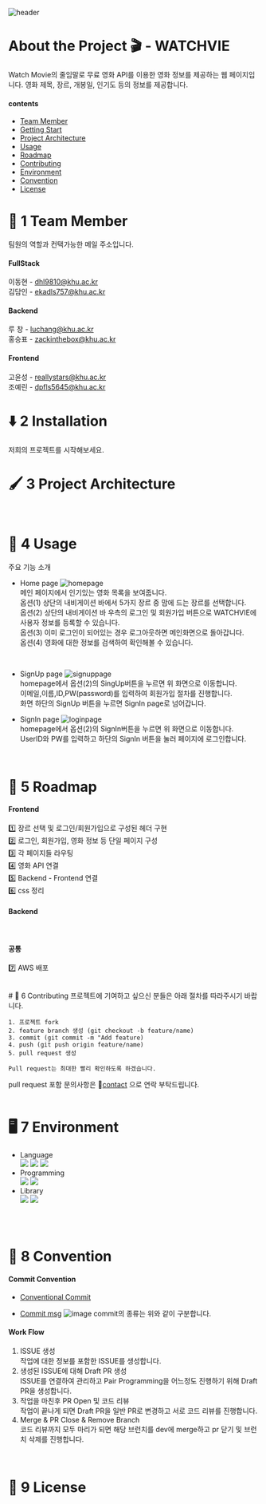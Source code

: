 ![header](https://capsule-render.vercel.app/api?type=egg&color=auto&height=200&section=header&text=WATCHVIE%20&fontSize=60)



# About the Project 🎬 - WATCHVIE
Watch Movie의 줄임말로 무료 영화 API를 이용한 영화 정보를 제공하는 웹 페이지입니다.
영화 제목, 장르, 개봉일, 인기도 등의 정보를 제공합니다.

#### contents
- [Team Member](#1-team-member)<br/>
- [Getting Start](#2-installation)<br/>
- [Project Architecture](#3-project-architecture)<br/>
- [Usage](#4-usage)<br/>
- [Roadmap](#5-roadmap)<br/>
- [Contributing](#6-contributing)<br/>
- [Environment](#7-environment)<br/>
- [Convention](#8-convention)<br/>
- [License](#9-license)<br/>



# 👥 1 Team Member  
팀원의 역할과 컨택가능한 메일 주소입니다. 

#### FullStack 
이동현 - dhl9810@khu.ac.kr <br/>
김담인 - ekadls757@khu.ac.kr <br/>

#### Backend  
루 창 - luchang@khu.ac.kr <br/>
홍승표 - zackinthebox@khu.ac.kr<br/>

#### Frontend 
고윤성 - reallystars@khu.ac.kr <br/>
조예린 - dpfls5645@khu.ac.kr <br/>






# ⬇️ 2 Installation
저희의 프로젝트를 시작해보세요.









# 🖌️ 3 Project Architecture
<br/>





# 📖 4 Usage 
주요 기능 소개
- Home page
![homepage](https://user-images.githubusercontent.com/114723339/206430229-55726f15-00e6-49df-b8de-2b1d7d475684.jpeg)<br/>
메인 페이지에서 인기있는 영화 목록을 보여줍니다. <br/>
옵션(1) 상단의 내비게이션 바에서 5가지 장르 중 맘에 드는 장르를 선택합니다.<br/>
옵션(2) 상단의 내비게이션 바 우측의 로그인 및 회원가입 버튼으로 WATCHVIE에 사용자 정보를 등록할 수 있습니다. <br/>
옵션(3) 이미 로그인이 되어있는 경우 로그아웃하면 메인화면으로 돌아갑니다.<br/>
옵션(4) 영화에 대한 정보를 검색하여 확인해볼 수 있습니다.<br/>
<br/>

- SignUp page
![signuppage](https://user-images.githubusercontent.com/114723339/206430239-d55a003c-d17c-4653-acd8-3fd6b89e55e0.jpeg) <br/>
homepage에서 옵션(2)의 SingUp버튼을 누르면 위 화면으로 이동합니다.<br/>
이메일,이름,ID,PW(password)를 입력하여 회원가입 절차를 진행합니다. <br/>
화면 하단의 SignUp 버튼을 누르면 SignIn page로 넘어갑니다.<br/>

- SignIn page
![loginpage](https://user-images.githubusercontent.com/114723339/206430248-c534ab34-109b-48ce-8738-54b3bd5f828b.jpeg)<br/>
homepage에서 옵션(2)의 SignIn버튼을 누르면 위 화면으로 이동합니다. <br/>
UserID와 PW를 입력하고 하단의 SignIn 버튼을 눌러 페이지에 로그인합니다. <br/>
<br/>



# 📌 5 Roadmap
#### Frontend
1️⃣ 장르 선택 및 로그인/회원가입으로 구성된 헤더 구현 <br/>
2️⃣ 로그인, 회원가입, 영화 정보 등 단일 페이지 구성 <br/>
3️⃣ 각 페이지들 라우팅 <br/>
4️⃣ 영화 API 연결 <br/>
5️⃣ Backend - Frontend 연결 <br/>
6️⃣ css 정리 <br/>


#### Backend

<br/>



#### 공통
7️⃣ AWS 배포 








<br/>
# 🙏 6 Contributing
프로젝트에 기여하고 싶으신 분들은 아래 절차를 따라주시기 바랍니다.

    1. 프로젝트 fork
    2. feature branch 생성 (git checkout -b feature/name)
    3. commit (git commit -m "Add feature)
    4. push (git push origin feature/name)
    5. pull request 생성
    
    Pull request는 최대한 빨리 확인하도록 하겠습니다. 
    
pull request 포함 문의사항은 📧[contact](#1-team-member)  으로 연락 부탁드립니다.
<br/>
<br/>

# 🖥️ 7 Environment
- Language <br/> <img src="https://img.shields.io/badge/JavaScript-F7DF1E?style=for-the-badge&logo=JavaScript&logoColor=black"> <img src="https://img.shields.io/badge/HTML5-E34F26?style=for-the-badge&logo=HTML5&logoColor=black"> <img src="https://img.shields.io/badge/CSS3-1572B6?style=for-the-badge&logo=CSS3&logoColor=black">
- Programming <br/> <img src="https://img.shields.io/badge/Node.js-339933?style=for-the-badge&logo=Node.js&logoColor=black"> <img src="https://img.shields.io/badge/Express-000000?style=for-the-badge&logo=Express&logoColor=white">
- Library <br/> <img src="https://img.shields.io/badge/React-61DAFB?style=for-the-badge&logo=React&logoColor=black"> <img src="https://img.shields.io/badge/React Router-CA4245?style=for-the-badge&logo=React Router&logoColor=black"> 
<br/>
<br/>






# 💬 8 Convention
#### Commit Convention
- [Conventional Commit](https://www.conventionalcommits.org/ko/v1.0.0/#%ea%b7%9c%ea%b2%a9)

- [Commit msg](https://medium.com/humanscape-tech/%ED%9A%A8%EC%9C%A8%EC%A0%81%EC%9D%B8-commit-message-%EC%9E%91%EC%84%B1%EC%9D%84-%EC%9C%84%ED%95%9C-conventional-commits-ae885898e754)
![image](https://user-images.githubusercontent.com/114723339/206160359-4cbfbdaa-4ca1-4197-a784-b091d7b11687.png)
commit의 종류는 위와 같이 구분합니다.

#### Work Flow
1. ISSUE 생성<br/>
작업에 대한 정보를 포함한 ISSUE를 생성합니다. <br/>
2. 생성된 ISSUE에 대해 Draft PR 생성<br/>
ISSUE를 연결하여 관리하고 Pair Programming을 어느정도 진행하기 위해 Draft PR을 생성합니다. <br/>
3. 작업을 마친후 PR Open 및 코드 리뷰<br/>
작업이 끝나게 되면 Draft PR을 일반 PR로 변경하고 서로 코드 리뷰를 진행합니다.<br/>
4. Merge & PR Close & Remove Branch<br/>
코드 리뷰까지 모두 마리가 되면 해당 브런치를 dev에 merge하고 pr 닫기 및 브런치 삭제를 진행합니다.<br/>
<br/>

# 🔑 9 License

